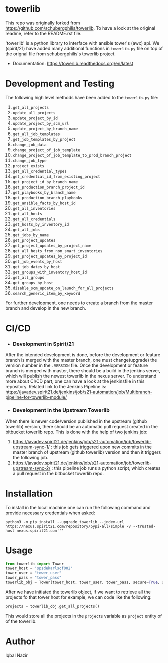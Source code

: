 towerlib
========

This repo was originally forked from https://github.com/schubergphilis/towerlib. To have a look at the original readme,
refer to the README.rst file.

'towerlib' is a python library to interface with ansible tower's (awx) api. We (spirit/21) have added many additional 
functions in `towerlib.py` file on top of the orignal file from schubergphilis's towerlib project.


* Documentation: https://towerlib.readthedocs.org/en/latest



Development and Testing
====================
The following high level methods have been added to the `towerlib.py` file:
1. `get_all_projects`
2. `update_all_projects`
3. `update_project_by_id`
4. `update_project_by_scm_url`
5. `update_project_by_branch_name`
6. `get_all_job_templates`
7. `get_job_templates_by_project`
8. `change_job_data`
9. `change_project_of_job_template`
10. `change_project_of_job_template_to_prod_branch_project`
11. `change_job_type`
12. `project_exists`
13. `get_all_credential_types`
14. `get_credential_id_from_existing_project`
15. `get_project_id_by_branch_name`
16. `get_production_branch_project_id`
17. `get_playbooks_by_branch_name`
18. `get_production_branch_playbooks`
19. `get_ansible_facts_by_host_id`
20. `get_all_inventories`
21. `get_all_hosts`
22. `get_all_credentials`
23. `get_hosts_by_inventory_id`
24. `get_all_jobs`
25. `get_jobs_by_name`
26. `get_project_updates`
27. `get_project_updates_by_project_name`
28. `get_all_hosts_from_non_smart_inventories`
29. `get_project_updates_by_project_id`
30. `get_job_events_by_host`
31. `get_job_dates_by_host`
32. `get_groups_with_inventory_host_id`
33. `get_all_groups`
34. `get_groups_by_host`
35. `disable_scm_update_on_launch_for_all_projects`
36. `search_generic_item_by_keyword`

For further development, one needs to create a branch from the master branch and develop in the new branch.

CI/CD
=====================
- ### Development in Spirit/21 ###
After the intended development is done, before the development or feature branch is merged with the master branch, 
one must change(upgrade) the version number in the `.VERSION` file. Once the development or feature branch is merged 
with master, there should be a build in the jenkins server, which will publish the newest towerlib in the nexus server. 
To understand more about CI/CD part, one can have a look at the jenkinsfile in this repository. Related link to the
Jenkins Pipeline is: https://javadev.spirit21.de/jenkins/job/s21-automation/job/Multibranch-pipeline-for-towerlib-module/

- ### Development in the Upstream Towerlib ###
When there is newer code/version published in the upstream (github towerlib) version, there should be an automatic pull
request created in the bitbucket towerlib repo. This is done with the help of two jenkins job:
 1. https://javadev.spirit21.de/jenkins/job/s21-automation/job/towerlib-upstream-sync-1/ : this job gets triggered upon 
 new commits in the master branch of upstream (github towerlib) version and then it triggers the following job.
 2. https://javadev.spirit21.de/jenkins/job/s21-automation/job/towerlib-upstream-sync-2/ : this pipeline job runs a 
 python script, which creates a pull request in the bitbucket towerlib repo.

Installation
=====================
To install in the local machine one can run the following command and provide necessary credentials when asked:
```
python3 -m pip install --upgrade towerlib --index-url https://nexus.spirit21.com/repository/pypi-all/simple -v --trusted-host nexus.spirit21.com'''
```

Usage
================
```python
from towerlib import Tower
tower_host = 'spsdekarlscf002'
tower_user = "tower_user"
tower_pass = "tower_pass"
towerlib_obj = Tower(tower_host, tower_user, tower_pass, secure=True, ssl_verify=False)
```

After we have initiated the towerlib object, if we want to retrieve all the projects fo that tower host for example, we 
can code like the following:

```python
projects = towerlib_obj.get_all_projects()
```
This would store all the projects in the `projects` variable as `project` entity of of the towerlib. 

Author
================
Iqbal Nazir

